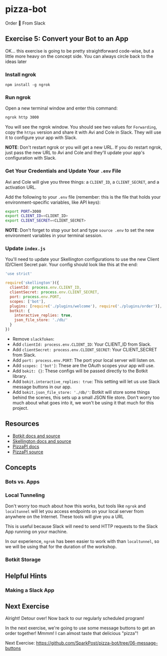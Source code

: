 # pizza-bot
Order :pizza: From Slack

## Exercise 5: Convert your Bot to an App

OK... this exercise is going to be pretty straightforward code-wise, but a little more heavy on the concept side. You can always circle back to the ideas later

### Install ngrok

`npm install -g ngrok`

### Run ngrok

Open a new terminal window and enter this command:
```bash
ngrok http 3000
```

You will see the ngrok window. You should see two values for `Forwarding`, copy the `https` version and share it with Avi and Cole in Slack. They will use it to configure your app with Slack.

**NOTE**: Don't restart ngrok or you will get a new URL. If you do restart ngrok, just pass the new URL to Avi and Cole and they'll update your
app's configuration with Slack.


### Get Your Credentials and Update Your `.env` File

Avi and Cole will give you three things: a `CLIENT_ID`, a `CLIENT_SECRET`, and a activation URL.

Add the following to your `.env` file (remember: this is the file that holds your environment-specific variables, like API keys):

```bash
export PORT=3000
export CLIENT_ID=<CLIENT_ID>
export CLIENT_SECRET=<CLIENT_SECRET>
```

**NOTE**: Don't forget to stop your bot and type `source .env` to set the new environment variables in your terminal session.

### Update `index.js`

You'll need to update your Skellington configurations to use the new Client ID/Client Secret pair. Your config should look like this at the end:

```js
'use strict'

require('skellington')({
  clientId: process.env.CLIENT_ID,
  clientSecret: process.env.CLIENT_SECRET,
  port: process.env.PORT,
  scopes: ['bot'],
  plugins: [require('./plugins/welcome'), require('./plugins/order')],
  botkit: {
    interactive_replies: true,
    json_file_store: './db/'
  }
})
```

* Remove `slackToken`:
* Add `clientId: process.env.CLIENT_ID`: Your CLIENT_ID from Slack.
* Add `clientSecret: process.env.CLIENT_SECRET`: Your CLIENT_SECRET from Slack.
* Add `port: process.env.PORT`: The port your local server will listen on.
* Add `scopes: ['bot']`: These are the OAuth scopes your app will use.
* Add `bokit: {}`: These configs will be passed directly to the Botkit library.
* Add `bokit.interactive_replies: true`: This setting will let us use Slack message buttons in our app.
* Add `bokit.json_file_store: './db/'`: Botkit will store some things behind the scenes, this sets up a small JSON file store. Don't worry too much about what goes into it, we won't be using it that much for this project.

## Resources

* [Botkit docs and source](https://github.com/howdyai/botkit)
* [Skellington docs and source](https://github.com/Skellington-Closet/skellington)
* [PizzaPI docs](http://riaevangelist.github.io/node-dominos-pizza-api/)
* [PizzaPI source](https://github.com/RIAEvangelist/node-dominos-pizza-api)


## Concepts

### Bots vs. Apps


### Local Tunneling

Don't worry too much about how this works, but tools like `ngrok` and `localtunnel` will let you access endpoints on your
local server from anywhere on the Internet. These tools will give you a URL

This is useful because Slack will need to send HTTP requests to the Slack App running on your machine.

In our experience, `ngrok` has been easier to work with than `localtunnel`, so we will be using that for the duration of the workshop.



### Botkit Storage



## Helpful Hints

### Making a Slack App

## Next Exercise

Alright! Detour over! Now back to our regularly scheduled program!

In the next exercise, we're going to use some message buttons to get an order together! Mmmm! I can almost taste that delicious "pizza"!

Next Exercise: https://github.com/SparkPost/pizza-bot/tree/06-message-buttons

